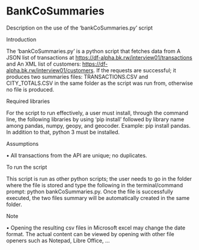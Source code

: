 # BankCoSummaries
Description on the use of the ‘bankCoSummaries.py’ script

Introduction

The ‘bankCoSummaries.py’ is a python script that fetches data from A JSON list of transactions at https://df-alpha.bk.rw/interview01/transactions and An XML list of customers: https://df-alpha.bk.rw/interview01/customers. If the requests are successful; it produces two summaries files: TRANSACTIONS.CSV and CITY_TOTALS.CSV in the same folder as the script was run from, otherwise no file is produced.

Required libraries

For the script to run effectively, a user must install, through the command line, the following libraries by using ‘pip install’ followed by library name among pandas, numpy, geopy, and geocoder. Example: pip install pandas. In addition to that, python 3 must be installed.

Assumptions

•	All transactions from the API are unique; no duplicates.

To run the script

This script is run as other python scripts; the user needs to go in the folder where the file is stored and type the following in the terminal/command prompt: python bankCoSummaries.py. Once the file is successfully executed, the two files summary will be automatically created in the same folder.

Note

•	Opening the resulting csv files in Microsoft excel may change the date format. The actual content can be viewed by opening with other file openers such as Notepad, Libre Office, …
